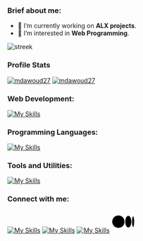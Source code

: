 <!--
**mdawoud27/mdawoud27** is a ✨ _special_ ✨ repository because its `README.md` (this file) appears on your GitHub profile.

Here are some ideas to get you started:

- 🔭 I’m currently working on ...
- 🌱 I’m currently learning ...
- 👯 I’m looking to collaborate on ...
- 🤔 I’m looking for help with ...
- 💬 Ask me about ...
- 📫 How to reach me: ...
- 😄 Pronouns: ...
- ⚡ Fun fact: ...
- Prpjects:
  - repo link
  - repo link
-->

### Brief about me:

- 🔭 I’m currently working on **ALX projects**.
- 🌱 I’m interested in **Web Programming**.

![streek](https://github-readme-streak-stats.herokuapp.com/?user=mdawoud27&stroke=ffffff&background=0D1117&ring=5BCDEC&fire=5BCDEC&currStreakNum=ffffff&currStreakLabel=5BCDEC&sideNums=ffffff&sideLabels=ffffff&dates=ffffff&hide_border=true)

### Profile Stats
<a href="https://github.com/mdawoud27"><img src="https://github-readme-stats-sigma-five.vercel.app/api?username=mdawoud27&show_icons=true&count_private=true&theme=react&hide_border=true&bg_color=0D1117" alt="mdawoud27" /></a>
<a href="https://github.com/mdawoud27"><img src="https://github-readme-stats.vercel.app/api/top-langs/?username=mdawoud27&hide_progress=false&count_private=true&langs_count=6&theme=react&hide_border=true&bg_color=0D1117&layout=compact" alt="mdawoud27" /></a>

### Web Development:
[![My Skills](https://skillicons.dev/icons?i=html,css,js,typescript,nodejs,express,mysql,postgres,mongodb,redis,prisma)](https://github.com/mdawoud27)

### Programming Languages:
[![My Skills](https://skillicons.dev/icons?i=c,cpp,python)](https://github.com/mdawoud27)

### Tools and Utilities:
[![My Skills](https://skillicons.dev/icons?i=linux,bash,git,vim,nginx,postman,docker)](https://github.com/mdawoud27)
<!--vercel, pug-->
### Connect with me:
[![My Skills](https://skillicons.dev/icons?i=linkedin)](https://www.linkedin.com/in/dawoud27/)
[![My Skills](https://skillicons.dev/icons?i=twitter)](https://x.com/mad_d27)
[![My Skills](https://skillicons.dev/icons?i=gmail)](mailto:mhmaddawoud20@gmail.com)
<a href="https://medium.com/@dawoud27" style="margin-left: 0.1rem;">
  <img src="./images/medium-icon.svg" alt="medium logo" width="50" height="50">
</a>
